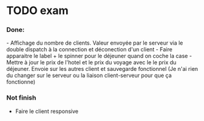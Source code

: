 <h1>TODO exam</h1>

<h3>Done:</h3>
- Affichage du nombre de clients. Valeur envoyée par le serveur via le double dispatch à la connection et déconection d'un client
- Faire apparaitre le label + le spinner pour le déjeuner quand on coche la case
- Mettre à jour le prix de l'hotel et le prix du voyage avec le le prix du déjeuner. Envoie sur les autres client et sauvegarde fonctionnel (Je n'ai rien du changer sur le serveur ou la liaison client-serveur pour que ça fonctionne)


<h3>Not finish</h3>

- Faire le client responsive